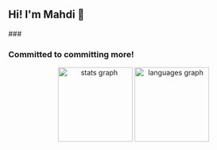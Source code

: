 <h2 align="left">Hi! I'm Mahdi 🦧</h2>
###
<h3 align="left">Committed to committing more!</h3>
<div align="center">
  <img src="https://github-readme-stats.vercel.app/api?username=MahdiMirshafiee&hide_title=false&hide_rank=false&show_icons=true&include_all_commits=true&count_private=true&disable_animations=false&theme=github_dark&locale=en&hide_border=true" height="150" alt="stats graph"  />
  <img src="https://github-readme-stats.vercel.app/api/top-langs?username=MahdiMirshafiee&locale=en&hide_title=false&layout=compact&card_width=320&langs_count=5&theme=prussian&hide_border=true" height="150" alt="languages graph"  />
</div>
